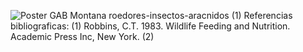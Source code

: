 ![Poster GAB Montana roedores-insectos-aracnidos (1)](https://github.com/user-attachments/assets/f3b7ade5-a1e0-403e-9e94-31dc9ec4c5b9)
Referencias bibliograficas:
(1) Robbins, C.T. 1983. Wildlife Feeding and Nutrition. Academic Press Inc, New York.
(2)

